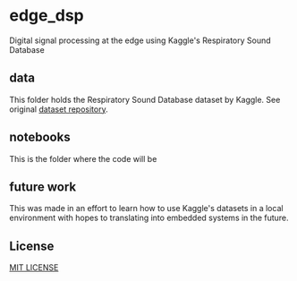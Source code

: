 # edge_dsp
Digital signal processing at the edge using Kaggle's Respiratory Sound Database

## data
This folder holds the Respiratory Sound Database dataset by Kaggle. See original [dataset repository](https://www.kaggle.com/vbookshelf/respiratory-sound-database).

## notebooks
This is the folder where the code will be

## future work
This was made in an effort to learn how to use Kaggle's datasets in a local environment with hopes to translating into embedded systems in the future.

##  License
[MIT LICENSE](https://github.com/socd06/edge_dsp/blob/master/LICENSE)

